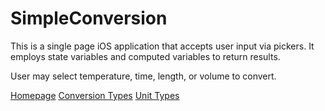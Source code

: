 # SimpleConversion

This is a single page iOS application that accepts user input via pickers. It employs state variables and computed variables to return results. 

User may select temperature, time, length, or volume to convert. 

[Homepage](Images/Homepage)
[Conversion Types](Images/ConversionTypes)
[Unit Types](Images/UnitTypes)
